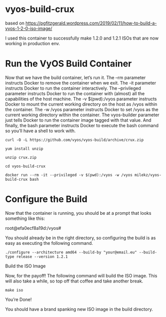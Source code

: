 # vyos-build-crux

based on https://pgfitzgerald.wordpress.com/2019/02/11/how-to-build-a-vyos-1-2-0-iso-image/

I used this container to successfully make 1.2.0 and 1.2.1 ISOs that are now working in production env. 

# Run the VyOS Build Container

Now that we have the build container, let’s run it. The –rm parameter instructs Docker to remove the container when we exit. The -it parameter instructs Docker to run the container interactively. The –privileged parameter instructs Docker to run the container with (almost) all the capabilities of the host machine. The -v $(pwd):/vyos parameter instructs Docker to mount the current working directory on the host as /vyos within the container. The -w /vyos parameter instructs Docker to set /vyos as the current working directory within the container. The vyos-builder parameter just tells Docker to run the container image tagged with that value. And finally, the bash parameter instructs Docker to execute the bash command so you’ll have a shell to work with.

```curl -O -L https://github.com/vyos/vyos-build/archive/crux.zip```

```yum install unzip```

```unzip crux.zip```

```cd vyos-build-crux```

```docker run --rm -it --privileged -v $(pwd):/vyos -w /vyos milekz/vyos-build-crux bash```

# Configure the Build

Now that the container is running, you should be at a prompt that looks something like this:

root@efa0ecf8a19d:/vyos#

You should already be in the right directory, so configuring the build is as easy as executing the following command.

```./configure --architecture amd64 --build-by "your@email.eu" --build-type release --version 1.2.1```

Build the ISO Image

Now, for the payoff! The following command will build the ISO image. This will also take a while, so top off that coffee and take another break.

```make iso```

You’re Done!

You should have a brand spanking new ISO image in the build directory.
